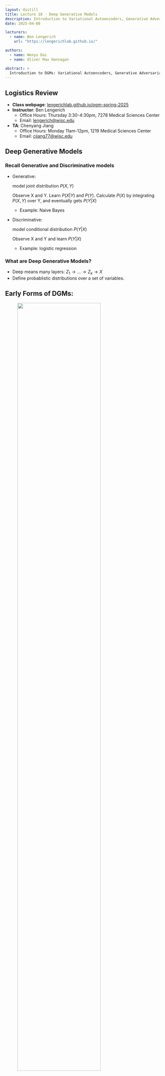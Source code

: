 ```yaml
---
layout: distill
title: Lecture 18 - Deep Generative Models
description: Introduction to Variational Autoencoders, Generative Adversarial Networks, and Diffusion Models.
date: 2025-04-08

lecturers:
  - name: Ben Lengerich
    url: "https://lengerichlab.github.io/"

authors:
  - name: Wenyu Dai
  - name: Oliver Max Hannagan

abstract: >
  Introduction to DGMs: Variational Autoencoders, Generative Adversarial Networks, and Diffusion Models.
---
```


## Logistics Review

- **Class webpage**: [lengerichlab.github.io/pgm-spring-2025](https://lengerichlab.github.io/pgm-spring-2025)
- **Instructor**: Ben Lengerich
  - Office Hours: Thursday 3:30-4:30pm, 7278 Medical Sciences Center
  - Email: [lengerich@wisc.edu](mailto:lengerich@wisc.edu)
- **TA**: Chenyang Jiang
  - Office Hours: Monday 11am-12pm, 1219 Medical Sciences Center
  - Email: [cjiang77@wisc.edu](mailto:cjiang77@wisc.edu)


## Deep Generative Models

### Recall Generative and Discriminative models

- Generative:
  
  model joint distribution $P(X,Y)$
  
  Observe X and Y. Learn $P(X|Y)$ and $P(Y)$. Calculate $P(X)$ by integrating $P(X,Y)$ over Y, and eventually gets $P(Y|X)$
  
  - Example: Naive Bayes
    
- Discriminative:
  
  model conditional distribution $P(Y|X)$
  
  Observe X and Y and learn $P(Y|X)$
  
  - Example: logistic regression

### What are Deep Generative Models?

- Deep means many layers: $Z_{1}\to ...\to Z_{k}\to X$
- Define probablistic distributions over a set of variables.

## Early Forms of DGMs:

<figure id="sigmoidBelief" class="l-body-outset">
<div class="row">
  <div class="col three">
    <img src="{{ '/assets/img/notes/lecture-17/sigmoid_belief_net.png'| relative_url }}" 
         style="width:80%; max-width:800px;" />
  </div>
</div>
</figure>
A Probablistic nerual network that uses sigmoid activation functiona to model conditional probabilities. It uses directed edges where nodes are consisted of binary values. 

<figure id="helmholtz_machine" class="l-body-outset">
<div class="row">
  <div class="col three">
    <img src="{{ '/assets/img/notes/lecture-17/helmholtz_machine.png'| relative_url }}" 
         style="width:80%; max-width:800px;" />
  </div>
</div>
</figure>
Helmholtz machine has two networks as seen in the graph above. One is bottom-up that takes inputs and produces distributions over hidden layers. Another is top-down that generates values.

## How DGMs are trained?

- Via EM framework:
  - **E-step (Expectation):** Estimate the posterior distribution of the latent variables given the observed data.
  - **M-step (Maximization):** Maximize the expected log-likelihood with respect to model parameters.
    
- Sampling and Data Augmentation:
  - Ancestral sampling (for autoregressive models)
  - Gibbs sampling (for undirected models)
    
- Variational Inference:
  - Replace the true posterior with a simpler distribution.
  - Optimize the Evidence Lower Bound (ELBO):
    
    $$
    \log p(x) \geq \mathbb{E}_{q(z|x)}[\log p(x|z)] - \text{KL}(q(z|x) \| p(z))
    $$
    
  - Used in models like Variational Autoencoders
    
- Wake/Sleep Algorithm:
  - **Wake phase:**
  
    $$
    \mathbb{E}_{q_\phi(z|x)}[\log p_\theta(x|z)]
    $$
    
    - Use real data to update the generative model.

  - **Sleep phase:**
  
    $$
    \mathbb{E}_{p(z)p_\theta(x|z)}[\log q_\phi(z|x)]
    $$
  
      - Use generated data to train the inference model.













